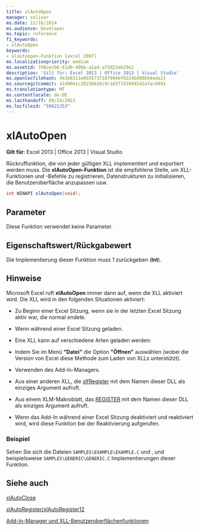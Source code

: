 ```yaml
---
title: xlAutoOpen
manager: soliver
ms.date: 11/16/2014
ms.audience: Developer
ms.topic: reference
f1_keywords:
- xlAutoOpen
keywords:
- xlautoopen-Funktion [excel 2007]
ms.localizationpriority: medium
ms.assetid: 748cecb6-61d0-496b-a1a4-a73d22eb29e2
description: 'Gilt für: Excel 2013 | Office 2013 | Visual Studio'
ms.openlocfilehash: 443b6511e0935737187994bf0224bd80b84ada21
ms.sourcegitcommit: a1d9041c20256616c9c183f7d1049142a7ac6991
ms.translationtype: MT
ms.contentlocale: de-DE
ms.lasthandoff: 09/24/2021
ms.locfileid: "59621353"
---
```

# <a name="xlautoopen"></a>xlAutoOpen

 **Gilt für**: Excel 2013 | Office 2013 | Visual Studio 
  
Rückruffunktion, die von jeder gültigen XLL implementiert und exportiert werden muss. Die **xlAutoOpen-Funktion** ist die empfohlene Stelle, um XLL-Funktionen und -Befehle zu registrieren, Datenstrukturen zu initialisieren, die Benutzeroberfläche anzupassen usw. 
  
```cs
int WINAPI xlAutoOpen(void);
```

## <a name="parameters"></a>Parameter

Diese Funktion verwendet keine Parameter.
  
## <a name="property-valuereturn-value"></a>Eigenschaftswert/Rückgabewert

Die Implementierung dieser Funktion muss 1 zurückgeben (**Int**).
  
## <a name="remarks"></a>Hinweise

Microsoft Excel ruft **xlAutoOpen** immer dann auf, wenn die XLL aktiviert wird. Die XLL wird in den folgenden Situationen aktiviert: 
  
- Zu Beginn einer Excel Sitzung, wenn sie in der letzten Excel Sitzung aktiv war, die normal endete.
    
- Wenn während einer Excel Sitzung geladen.
    
- Eine XLL kann auf verschiedene Arten geladen werden:
    
- Indem Sie im Menü **"Datei"** die Option **"Öffnen"** auswählen (wobei die Version von Excel diese Methode zum Laden von XLLs unterstützt). 
    
- Verwenden des Add-In-Managers.
    
- Aus einer anderen XLL, die [xlfRegister](xlfregister-form-1.md) mit dem Namen dieser DLL als einziges Argument aufruft. 
    
- Aus einem XLM-Makroblatt, das [REGISTER](xlfregister-form-1.md) mit dem Namen dieser DLL als einziges Argument aufruft. 
    
- Wenn das Add-In während einer Excel Sitzung deaktiviert und reaktiviert wird, wird diese Funktion bei der Reaktivierung aufgerufen.
    
### <a name="example"></a>Beispiel

Sehen Sie sich die Dateien  `SAMPLES\EXAMPLE\EXAMPLE.C` und , und beispielsweise  `SAMPLES\GENERIC\GENERIC.C` Implementierungen dieser Funktion.
  
## <a name="see-also"></a>Siehe auch



[xlAutoClose](xlautoclose.md)
  
[xlAutoRegister/xlAutoRegister12](xlautoregister-xlautoregister12.md)


[Add-In-Manager und XLL-Benutzeroberflächenfunktionen](add-in-manager-and-xll-interface-functions.md)

